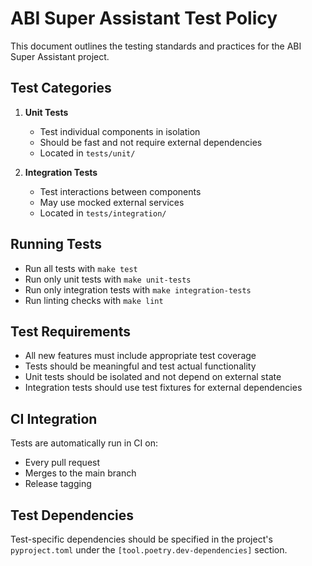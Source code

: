 # ABI Super Assistant Test Policy

This document outlines the testing standards and practices for the ABI Super Assistant project.

## Test Categories

1. **Unit Tests**
   - Test individual components in isolation
   - Should be fast and not require external dependencies
   - Located in `tests/unit/`

2. **Integration Tests**
   - Test interactions between components
   - May use mocked external services
   - Located in `tests/integration/`

## Running Tests

- Run all tests with `make test`
- Run only unit tests with `make unit-tests`
- Run only integration tests with `make integration-tests`
- Run linting checks with `make lint`

## Test Requirements

- All new features must include appropriate test coverage
- Tests should be meaningful and test actual functionality
- Unit tests should be isolated and not depend on external state
- Integration tests should use test fixtures for external dependencies

## CI Integration

Tests are automatically run in CI on:
- Every pull request
- Merges to the main branch
- Release tagging

## Test Dependencies

Test-specific dependencies should be specified in the project's `pyproject.toml` under the `[tool.poetry.dev-dependencies]` section. 